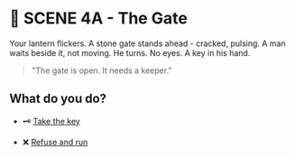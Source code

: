 
# 🔑 SCENE 4A - The Gate
Your lantern flickers.
A stone gate stands ahead - cracked, pulsing.
A man waits beside it, not moving.
He turns. No eyes.
A key in his hand.
>"The gate is open. It needs a keeper."

## What do you do?

- 🗝️ [Take the key](./scene5A.md)

- ❌ [Refuse and run](./scene5B.md)
